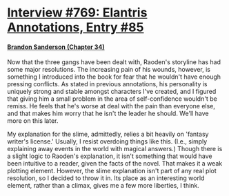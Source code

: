 # [Interview #769: Elantris Annotations, Entry #85](https://www.theoryland.com/intvmain.php?i=769#85)

#### [Brandon Sanderson (Chapter 34)](http://www.brandonsanderson.com/annotation/47/Elantris-Chapter-34)

Now that the three gangs have been dealt with, Raoden's storyline has had some major resolutions. The increasing pain of his wounds, however, is something I introduced into the book for fear that he wouldn't have enough pressing conflicts. As stated in previous annotations, his personality is uniquely strong and stable amongst characters I've created, and I figured that giving him a small problem in the area of self-confidence wouldn't be remiss. He feels that he's worse at deal with the pain than everyone else, and that makes him worry that he isn't the leader he should. We'll have more on this later.

My explanation for the slime, admittedly, relies a bit heavily on 'fantasy writer's license.' Usually, I resist overdoing things like this. (I.e., simply explaining away events in the world with magical answers.) Though there is a slight logic to Raoden's explanation, it isn't something that would have been intuitive to a reader, given the facts of the novel. That makes it a weak plotting element. However, the slime explanation isn't part of any real plot resolution, so I decided to throw it in. Its place as an interesting world element, rather than a climax, gives me a few more liberties, I think.

